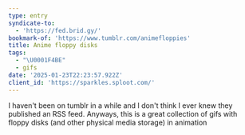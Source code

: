 ```yaml
---
type: entry
syndicate-to:
  - 'https://fed.brid.gy/'
bookmark-of: 'https://www.tumblr.com/animefloppies'
title: Anime floppy disks
tags:
  - "\U0001F4BE"
  - gifs
date: '2025-01-23T22:23:57.922Z'
client_id: 'https://sparkles.sploot.com/'
---
```

I haven't been on tumblr in a while and I don't think I ever knew they published an RSS feed. Anyways, this is a great collection of gifs with floppy disks (and other physical media storage) in animation
